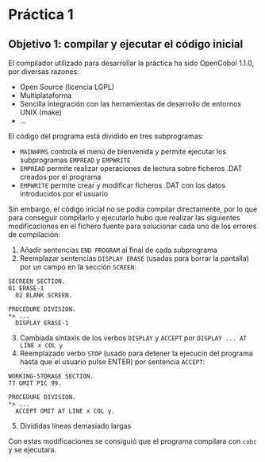 # Práctica 1
## Objetivo 1: compilar y ejecutar el código inicial
El compilador utilizado para desarrollar la práctica ha sido OpenCobol 1.1.0, por diversas razones:
* Open Source (licencia LGPL)
* Multiplataforma
* Sencilla integración con las herramientas de desarrollo de entornos UNIX (make)
* ...

El código del programa está dividido en tres subprogramas:
* `MAINHRMS` controla el menú de bienvenida y permite ejecutar los subprogramas `EMPREAD` y `EMPWRITE`
* `EMPREAD` permite realizar operaciones de lectura sobre ficheros .DAT creados por el programa
* `EMPWRITE` permite crear y modificar ficheros .DAT con los datos introducidos por el usuario

Sin embargo, el código inicial no se podía compilar directamente, por lo que para conseguir compilarlo y ejecutarlo hubo que realizar las siguientes modificaciones en el fichero fuente para solucionar cada uno de los errores de compilación:

1. Añadir sentencias `END PROGRAM` al final de cada subprograma
2. Reemplazar sentencias `DISPLAY ERASE` (usadas para borrar la pantalla) por un campo en la sección `SCREEN`:
  ```cobol
  SECREEN SECTION.
  01 ERASE-1
    02 BLANK SCREEN.

  PROCEDURE DIVISION.
  *> ...
    DISPLAY ERASE-1
  ```
3. Cambiada sintaxis de los verbos `DISPLAY` y `ACCEPT` por `DISPLAY ... AT LINE x COL y`
4. Reemplazado verbo `STOP` (usado para detener la ejecucin del programa hasta que el usuario pulse ENTER) por sentencia `ACCEPT`:
  ```cobol
  WORKING-STORAGE SECTION.
  77 OMIT PIC 99.
  
  PROCEDURE DIVISION.
  *> ...
    ACCEPT OMIT AT LINE x COL y.
  ```
5. Divididas líneas demasiado largas

Con estas modificaciones se consiguió que el programa compilara con `cobc` y se ejecutara.
